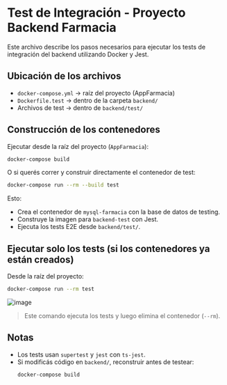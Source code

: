 # Test de Integración - Proyecto Backend Farmacia

Este archivo describe los pasos necesarios para ejecutar los tests de integración del backend utilizando Docker y Jest.

## Ubicación de los archivos

- `docker-compose.yml` → raíz del proyecto (AppFarmacia)
- `Dockerfile.test` → dentro de la carpeta `backend/`
- Archivos de test → dentro de `backend/test/`

## Construcción de los contenedores

Ejecutar desde la raíz del proyecto (`AppFarmacia`):

```bash
docker-compose build
```

O si querés correr y construir directamente el contenedor de test:

```bash
docker-compose run --rm --build test
```

Esto:
- Crea el contenedor de `mysql-farmacia` con la base de datos de testing.
- Construye la imagen para `backend-test` con Jest.
- Ejecuta los tests E2E desde `backend/test/`.

## Ejecutar solo los tests (si los contenedores ya están creados)

Desde la raíz del proyecto:

```bash
docker-compose run --rm test
```
![image](https://github.com/user-attachments/assets/ac2c4c55-cda9-41ef-95cb-2b4d5d433e3a)

> Este comando ejecuta los tests y luego elimina el contenedor (`--rm`).

## Notas

- Los tests usan `supertest` y `jest` con `ts-jest`.
- Si modificás código en `backend/`, reconstruir antes de testear:
  ```bash
  docker-compose build
  ```
